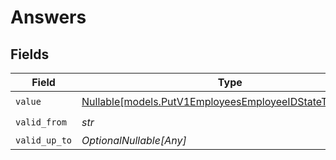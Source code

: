 # Answers


## Fields

| Field                                                                                                            | Type                                                                                                             | Required                                                                                                         | Description                                                                                                      |
| ---------------------------------------------------------------------------------------------------------------- | ---------------------------------------------------------------------------------------------------------------- | ---------------------------------------------------------------------------------------------------------------- | ---------------------------------------------------------------------------------------------------------------- |
| `value`                                                                                                          | [Nullable[models.PutV1EmployeesEmployeeIDStateTaxesValue]](../models/putv1employeesemployeeidstatetaxesvalue.md) | :heavy_check_mark:                                                                                               | N/A                                                                                                              |
| `valid_from`                                                                                                     | *str*                                                                                                            | :heavy_check_mark:                                                                                               | N/A                                                                                                              |
| `valid_up_to`                                                                                                    | *OptionalNullable[Any]*                                                                                          | :heavy_minus_sign:                                                                                               | N/A                                                                                                              |